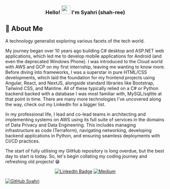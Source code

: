<h3 align="center">
  Hello! <img src="https://media.giphy.com/media/hvRJCLFzcasrR4ia7z/giphy.gif" width="28"> I'm Syahri (shah-ree)
</h3>

## 📇 About Me
A technology generalist exploring various facets of the tech world. 

My journey began over 10 years ago building C# desktop and ASP.NET web applications, which led me to develop mobile applications for Android (and even the deprecated Windows Phone). I was introduced to the Cloud world with AWS and GCP on my first internship, leaving me wanting to know more. Before diving into frameworks, I was a superstar in pure HTML/CSS developments, which laid the foundation for my frontend projects using Angular, React, and NextJS, alongside standard libraries like Bootstrap, Tailwind CSS, and Mantine. All of these typically relied on a C# or Python backend backed with a database I was most familiar with, MySQL/sqllite at that point in time. There are many more technologies I've uncovered along the way, check out my LinkedIn for a bigger list.

In my professional life, I lead and co-lead teams in architecting and implementing systems on AWS using its full suite of services in the domains of Data Privacy and Data Engineering. This includes managing infrastructure as code (Terraform), navigating networking, developing backend applications in Python, and ensuring seamless deployments with CI/CD practices. 

The start of fully utilising my GitHub repository is long overdue, but the best day to start is today. So, let's begin collating my coding journey and refreshing old projects! 😁

<p align="center">
  <a href="https://www.linkedin.com/in/syahriikram/"><img src="https://img.shields.io/badge/-LinkedIn-0077B5?style=flat-square&amp;labelColor=0077B5&amp;logo=LinkedIn&amp;link=https://www.linkedin.com/in/syahriikram/" alt="LinkedIn Badge"></a>
  <a href="https://medium.com/@syahriikram" ><img alt="Medium" src="https://img.shields.io/badge/-Medium-2EC866?style=flat-square&logo=Medium&logoColor=white"/></a>
</p

[![GitHub Syahri](https://img.shields.io/github/followers/syahriikram?label=follow&style=social)](https://github.com/syahriikram)
